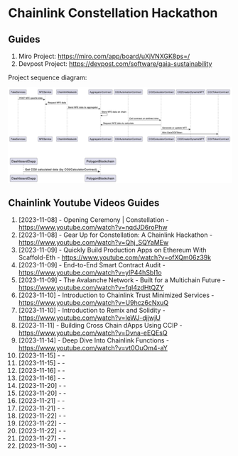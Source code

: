 # Chainlink Constellation Hackathon
## Guides
1. Miro Project: https://miro.com/app/board/uXjVNXGK8ps=/
2. Devpost Project: https://devpost.com/software/gaia-sustainability

Project sequence diagram:

![Project Sequence Diagram](https://github.com/Gaia-Sustainability/chainlink-constellation-hackathon/blob/main/project_sequence_diagram.png)

## Chainlink Youtube Videos Guides
1. [2023-11-08] - Opening Ceremony | Constellation - https://www.youtube.com/watch?v=nqdJD6roPhw
2. [2023-11-08] - Gear Up for Constellation: A Chainlink Hackathon - https://www.youtube.com/watch?v=Qhj_SQYaMEw
3. [2023-11-09] - Quickly Build Production Apps on Ethereum With Scaffold-Eth - https://www.youtube.com/watch?v=ofXQm06z39k
4. [2023-11-09] - End-to-End Smart Contract Audit - https://www.youtube.com/watch?v=ylP44hSbI1o
5. [2023-11-09] - The Avalanche Network - Built for a Multichain Future - https://www.youtube.com/watch?v=fqI4zdHtQZY
6. [2023-11-10] - Introduction to Chainlink Trust Minimized Services - https://www.youtube.com/watch?v=U9hcz6cNxuQ
7. [2023-11-10] - Introduction to Remix and Solidity - https://www.youtube.com/watch?v=leWJ-djjwjU
8. [2023-11-11] - Building Cross Chain dApps Using CCIP - https://www.youtube.com/watch?v=Dvna-eEQEsQ
9. [2023-11-14] - Deep Dive Into Chainlink Functions - https://www.youtube.com/watch?v=vt0OuOm4-aY
10. [2023-11-15] -  -
11. [2023-11-15] -  -
12. [2023-11-16] -  -
13. [2023-11-16] -  -
14. [2023-11-20] -  -
15. [2023-11-20] -  -
16. [2023-11-21] -  -
17. [2023-11-21] -  -
18. [2023-11-22] -  -
19. [2023-11-22] -  -
20. [2023-11-22] -  -
21. [2023-11-27] -  -
22. [2023-11-30] -  - 
